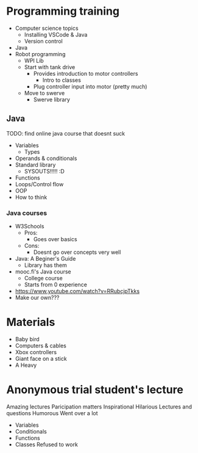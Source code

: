 # Programming training
- Computer science topics
    - Installing VSCode & Java
    - Version control
- Java
- Robot programming
    - WPI Lib
    - Start with tank drive
        - Provides introduction to motor controllers
            - Intro to classes
        - Plug controller input into motor (pretty much)
    - Move to swerve
        - Swerve library

## Java
TODO: find online java course that doesnt suck

- Variables
    - Types
- Operands & conditionals
- Standard library
    - SYSOUTS!!!!! :D
- Functions
- Loops/Control flow
- OOP
- How to think

### Java courses
- W3Schools
    - Pros:
        - Goes over basics
    - Cons:
        - Doesnt go over concepts very well
- Java: A Beginer's Guide
    - Library has them
- mooc.fi's Java course
    - College course
    - Starts from 0 experience
- https://www.youtube.com/watch?v=RRubcjpTkks
- Make our own???

# Materials
- Baby bird
- Computers & cables
- Xbox controllers
- Giant face on a stick
- A Heavy

# Anonymous trial student's lecture
Amazing lectures
Paricipation matters
Inspirational
Hilarious
Lectures and questions
Humorous
Went over a lot
- Variables
- Conditionals
- Functions
- Classes
Refused to work
